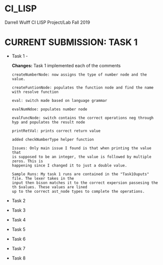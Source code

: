 # CI_LISP

Darrell Wulff
CI LISP Project/Lab
Fall 2019

# CURRENT SUBMISSION: TASK 1

* Task 1 -
    
    **Changes:** Task 1 implemented each of the comments 
    
      createNumberNode: now assigns the type of number node and the value.
      
      createFuntionNode: populates the function node and find the name with resolve function
      
      eval: switch made based on language grammar
      
      evalNumNdoe: populates number node
      
      evalFuncNode: switch contains the correct operations neg through hyp and populates the result node
      
      printRetVal: prints correct return value
      
      added checkNumberType helper function
      
      Issues: Only main issue I found is that when printing the value that
      is supposed to be an integer, the value is followed by multiple zeros. This is
      happening since I changed it to just a double value.
      
      Sample Runs: My task 1 runs are contained in the "Task1Ouputs" file. The lexer takes in the
      input then bison matches it to the correct expersion passesing the th $values. These values are lined 
      up to the correct ast_node types to complete the operations.
    
* Task 2
* Task 3
* Task 4
* Task 5
* Task 6
* Task 7
* Task 8
